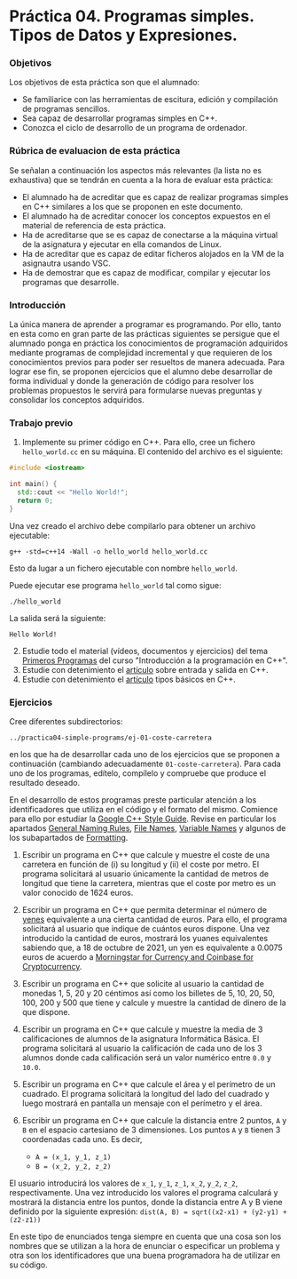 # Práctica 04. Programas simples. Tipos de Datos y Expresiones.

### Objetivos

Los objetivos de esta práctica son que el alumnado:

* Se familiarice con las herramientas de escitura, edición y compilación de programas sencillos.
* Sea capaz de desarrollar programas simples en C++.
* Conozca el ciclo de desarrollo de un programa de ordenador.

### Rúbrica de evaluacion de esta práctica

Se señalan a continuación los aspectos más relevantes (la lista no es exhaustiva) que se tendrán en cuenta a la hora de evaluar esta práctica:

* El alumnado ha de acreditar que es capaz de realizar programas simples en C++ similares a los que se proponen en este documento.
* El alumnado ha de acreditar conocer los conceptos expuestos en el material de referencia de esta práctica.
* Ha de acreditarse que se es capaz de conectarse a la máquina virtual de la asignatura y ejecutar en ella comandos de Linux.
* Ha de acreditar que es capaz de editar ficheros alojados en la VM de la asignautra usando VSC.
* Ha de demostrar que es capaz de modificar, compilar y ejecutar los programas que desarrolle.

### Introducción

La única manera de aprender a programar es programando. 
Por ello, tanto en esta como en gran parte de las prácticas siguientes se persigue que el alumnado ponga en práctica los conocimientos de programación adquiridos mediante programas de complejidad incremental y que requieren de los conocimientos previos para poder ser resueltos de manera adecuada.
Para lograr ese fin, se proponen ejercicios que el alumno debe desarrollar de forma individual y donde la generación de código para resolver los problemas propuestos le servirá para formularse nuevas preguntas y consolidar los conceptos adquiridos.

### Trabajo previo

1. Implemente su primer código en C++. Para ello, cree un fichero `hello_world.cc` en su máquina. El contenido del archivo es el siguiente:
```cpp
#include <iostream>

int main() {
  std::cout << "Hello World!";
  return 0;
}
```
Una vez creado el archivo debe compilarlo para obtener un archivo ejecutable:
```
g++ -std=c++14 -Wall -o hello_world hello_world.cc
```
Esto da lugar a un fichero ejecutable con nombre `hello_world`.

Puede ejecutar ese programa `hello_world` tal como sigue:
```
./hello_world
```
La salida será la siguiente:
```
Hello World!
```
2. Estudie todo el material (vídeos, documentos y ejercicios) del tema [Primeros Programas](http://www.minidosis.org/#/temas/Cpp.PrimerosProgramas) del curso "Introducción a la programación en C++".
3. Estudie con detenimiento el [artículo](http://www.cplusplus.com/doc/tutorial/basic_io/) sobre entrada y salida en C++.
4. Estudie con detenimiento el [artículo](https://www.tutorialspoint.com/cplusplus/cpp_data_types.htm) tipos básicos en C++.

### Ejercicios 

Cree diferentes subdirectorios:
```
../practica04-simple-programs/ej-01-coste-carretera
```
en los que ha de desarrollar cada uno de los ejercicios que se proponen a continuación (cambiando adecuadamente `01-coste-carretera`).
Para cada uno de los programas, edítelo, compílelo y compruebe que produce el resultado deseado.

En el desarrollo de estos programas preste particular atención a los identificadores que utiliza en el código y el formato del mismo.
Comience para ello por estudiar la 
[Google C++ Style Guide](https://google.github.io/styleguide/cppguide.html).
Revise en particular los apartados 
[General Naming Rules](https://google.github.io/styleguide/cppguide.html#General_Naming_Rules),
[File Names](https://google.github.io/styleguide/cppguide.html#File_Names), 
[Variable Names](https://google.github.io/styleguide/cppguide.html#Variable_Names)
y algunos de los subapartados de 
[Formatting](https://google.github.io/styleguide/cppguide.html#Formatting).

1. Escribir un programa en C++ que calcule y muestre el coste de una carretera en función de (i) su longitud y (ii) el coste por metro. El programa solicitará al usuario únicamente la cantidad de metros de longitud que tiene la carretera, mientras que el coste por metro es un valor conocido de 1624 euros.

2. Escribir un programa en C++ que permita determinar el número de [yenes](https://en.wikipedia.org/wiki/Japanese_yen) equivalente a una cierta cantidad de euros. Para ello, el programa solicitará al usuario que indique de cuántos euros dispone. Una vez introducido la cantidad de euros, mostrará los yuanes equivalentes sabiendo que, a 18 de octubre de 2021, un yen es equivalente a 0.0075 euros de acuerdo a 
[Morningstar for Currency and Coinbase for Cryptocurrency](https://www.google.com/intl/en/googlefinance/disclaimer/). 

3. Escribir un programa en C++ que solicite al usuario la cantidad de monedas 1, 5, 20 y 20 céntimos así como los billetes de 5, 10, 20, 50, 100, 200 y 500 que tiene y calcule y muestre la cantidad de dinero de la que dispone. 

4. Escribir un programa en C++ que calcule y muestre la media de 3 calificaciones de alumnos de la asignatura Informática Básica. El programa solicitará al usuario la calificación de cada uno de los 3 alumnos donde cada calificación será un valor numérico entre `0.0` y `10.0`.

5. Escribir un programa en C++ que calcule el área y el perímetro de un cuadrado. El programa solicitará la longitud del lado del cuadrado y luego mostrará en pantalla un mensaje con el perímetro y el área.

6. Escribir un programa en C++ que calcule la distancia entre 2 puntos, `A` y `B` en el espacio cartesiano de 3 dimensiones. Los puntos `A` y `B` tienen 3 coordenadas cada uno. Es decir, 
   * `A = (x_1, y_1, z_1)`
   * `B = (x_2, y_2, z_2)`
   
El usuario introducirá los valores de `x_1`, `y_1`, `z_1`, `x_2`, `y_2`, `z_2`, respectivamente. Una vez introducido los valores el programa calculará y mostrará la distancia entre los puntos, donde la distancia entre A y B viene definido por la siguiente expresión:
`dist(A, B) = sqrt((x2-x1) + (y2-y1) + (z2-z1))`

En este tipo de enunciados tenga siempre en cuenta que una cosa son los nombres que se utilizan a la hora de enunciar o especificar un problema y otra son los identificadores que una buena programadora ha de utilizar en su código.

<!-- 
La respuesta a los ejercicios planteados debe encontrarse ubicado en el repositorio personal de prácticas del alumno para su consulta por parte del profesorado de la asignatura antes de comenzar la sesión de prácticas.
-->

